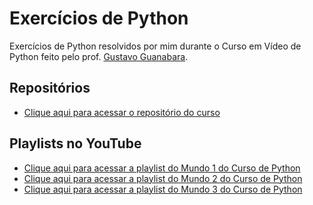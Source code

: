 # Exercícios de Python
Exercícios de Python resolvidos por mim durante o Curso em Vídeo de Python feito pelo prof. [Gustavo Guanabara](https://github.com/gustavoguanabara).

## Repositórios
* [Clique aqui para acessar o repositório do curso](https://github.com/cursoemvideo/cursoemvideo-python)

## Playlists no YouTube
* [Clique aqui para acessar a playlist do Mundo 1 do Curso de Python](https://www.youtube.com/playlist?list=PLHz_AreHm4dlKP6QQCekuIPky1CiwmdI6)
* [Clique aqui para acessar a playlist do Mundo 2 do Curso de Python](https://www.youtube.com/playlist?list=PLHz_AreHm4dk_nZHmxxf_J0WRAqy5Czye)
* [Clique aqui para acessar a playlist do Mundo 3 do Curso de Python](https://www.youtube.com/playlist?list=PLHz_AreHm4dksnH2jVTIVNviIMBVYyFnH)